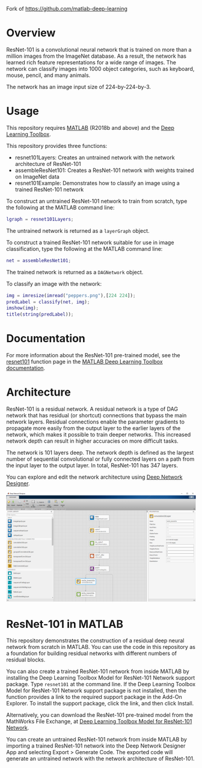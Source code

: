 Fork of https://github.com/matlab-deep-learning


# Overview

ResNet-101 is a convolutional neural network that is trained on more than a million images from the ImageNet database. As a result, the network has learned rich feature representations for a wide range of images. The network can classify images into 1000 object categories, such as keyboard, mouse, pencil, and many animals.

The network has an image input size of 224-by-224-by-3. 

# Usage

This repository requires [MATLAB](https://www.mathworks.com/products/matlab.html) (R2018b and above) and the [Deep Learning Toolbox](https://www.mathworks.com/products/deep-learning.html).

This repository provides three functions:
- resnet101Layers: Creates an untrained network with the network architecture of ResNet-101
- assembleResNet101: Creates a ResNet-101 network with weights trained on ImageNet data
- resnet101Example: Demonstrates how to classify an image using a trained ResNet-101 network

To construct an untrained ResNet-101 network to train from scratch, type the following at the MATLAB command line:
```matlab
lgraph = resnet101Layers;
```
The untrained network is returned as a `layerGraph` object.

To construct a trained ResNet-101 network suitable for use in image classification, type the following at the MATLAB command line: 
```matlab
net = assembleResNet101;
```
The trained network is returned as a `DAGNetwork` object.

To classify an image with the network:
```matlab
img = imresize(imread("peppers.png"),[224 224]);
predLabel = classify(net, img);
imshow(img);
title(string(predLabel));
```

# Documentation

For more information about the ResNet-101 pre-trained model, see the [resnet101](https://www.mathworks.com/help/deeplearning/ref/resnet101.html) function page in the [MATLAB Deep Learning Toolbox documentation](https://www.mathworks.com/help/deeplearning/index.html).

# Architecture

ResNet-101 is a residual network. A residual network is a type of DAG network that has residual (or shortcut) connections that bypass the main network layers. Residual connections enable the parameter gradients to propagate more easily from the output layer to the earlier layers of the network, which makes it possible to train deeper networks. This increased network depth can result in higher accuracies on more difficult tasks.

The network is 101 layers deep. The network depth is defined as the largest number of sequential convolutional or fully connected layers on a path from the input layer to the output layer. In total, ResNet-101 has 347 layers.

You can explore and edit the network architecture using [Deep Network Designer](https://www.mathworks.com/help/deeplearning/ug/build-networks-with-deep-network-designer.html).

![ResNet-101 in Deep Network Designer](images/resnet101_deepNetworkDesigner.png "ResNet-101 in Deep Network Designer")

# ResNet-101 in MATLAB

This repository demonstrates the construction of a residual deep neural network from scratch in MATLAB. You can use the code in this repository as a foundation for building residual networks with different numbers of residual blocks.

You can also create a trained ResNet-101 network from inside MATLAB by installing the Deep Learning Toolbox Model for ResNet-101 Network support package. Type `resnet101` at the command line. If the Deep Learning Toolbox Model for ResNet-101 Network support package is not installed, then the function provides a link to the required support package in the Add-On Explorer. To install the support package, click the link, and then click Install.

Alternatively, you can download the ResNet-101 pre-trained model from the MathWorks File Exchange, at [Deep Learning Toolbox Model for ResNet-101 Network](https://www.mathworks.com/matlabcentral/fileexchange/65678-deep-learning-toolbox-model-for-resnet-101-network). 

You can create an untrained ResNet-101 network from inside MATLAB by importing a trained ResNet-101 network into the Deep Network Designer App and selecting Export > Generate Code. The exported code will generate an untrained network with the network architecture of ResNet-101.
